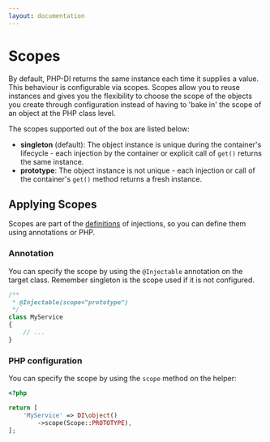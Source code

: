 ```yaml
---
layout: documentation
---
```


# Scopes

By default, PHP-DI returns the same instance each time it supplies a value. This behaviour is configurable via scopes.
Scopes allow you to reuse instances and gives you the flexibility to choose the scope of the objects you create through configuration instead of having to 'bake in' the scope of an object at the PHP class level.

The scopes supported out of the box are listed below:

- **singleton** (default): The object instance is unique during the container's lifecycle - each injection by the container or explicit call of `get()` returns the same instance.
- **prototype**: The object instance is not unique - each injection or call of the container's `get()` method returns a fresh instance.

## Applying Scopes

Scopes are part of the [definitions](definition.md) of injections, so you can define them using annotations or PHP.

### Annotation

You can specify the scope by using the `@Injectable` annotation on the target class.
Remember singleton is the scope used if it is not configured.

```php
/**
 * @Injectable(scope="prototype")
 */
class MyService
{
    // ...
}
```

### PHP configuration

You can specify the scope by using the `scope` method on the helper:

```php
<?php

return [
    'MyService' => DI\object()
        ->scope(Scope::PROTOTYPE),
];
```
